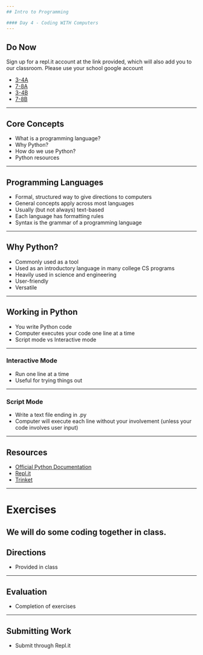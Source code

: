 ```yaml
---
## Intro to Programming

#### Day 4 - Coding WITH Computers
---
```

## Do Now

Sign up for a repl.it account at the link provided, which will also add you to our classroom. Please use your school google account

* [3-4A](https://repl.it/classroom/invite/egzEw0K)
* [7-8A](https://repl.it/classroom/invite/ehCNsKT)
* [3-4B](https://repl.it/classroom/invite/em5m27z)
* [7-8B](https://repl.it/classroom/invite/endzv5O)
---
## Core Concepts

* What is a programming language?
* Why Python?
* How do we use Python?
* Python resources
---
## Programming Languages

* Formal, structured way to give directions to computers
* General concepts apply across most languages
* Usually (but not always) text-based
* Each language has formatting rules
* Syntax is the grammar of a programming language
---
## Why Python?

* Commonly used as a tool
* Used as an introductory language in many college CS programs
* Heavily used in science and engineering
* User-friendly
* Versatile
---
## Working in Python

* You write Python code
* Computer executes your code one line at a time
* Script mode vs Interactive mode
---
### Interactive Mode

* Run one line at a time
* Useful for trying things out
---
### Script Mode

* Write a text file ending in .py
* Computer will execute each line without your involvement (unless your code involves user input)
---
## Resources

* [Official Python Documentation](https://docs.python.org/3/)
* [Repl.it](https://repl.it/)
* [Trinket](https://trinket.io/)
---
# Exercises

We will do some coding together in class.
---
## Directions

* Provided in class
---
## Evaluation

* Completion of exercises
---
## Submitting Work

* Submit through Repl.it